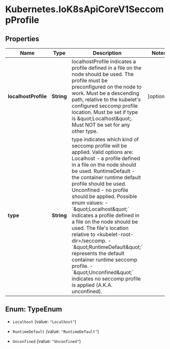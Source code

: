 # Kubernetes.IoK8sApiCoreV1SeccompProfile

## Properties

Name | Type | Description | Notes
------------ | ------------- | ------------- | -------------
**localhostProfile** | **String** | localhostProfile indicates a profile defined in a file on the node should be used. The profile must be preconfigured on the node to work. Must be a descending path, relative to the kubelet&#39;s configured seccomp profile location. Must be set if type is \&quot;Localhost\&quot;. Must NOT be set for any other type. | [optional] 
**type** | **String** | type indicates which kind of seccomp profile will be applied. Valid options are:  Localhost - a profile defined in a file on the node should be used. RuntimeDefault - the container runtime default profile should be used. Unconfined - no profile should be applied.  Possible enum values:  - &#x60;\&quot;Localhost\&quot;&#x60; indicates a profile defined in a file on the node should be used. The file&#39;s location relative to &lt;kubelet-root-dir&gt;/seccomp.  - &#x60;\&quot;RuntimeDefault\&quot;&#x60; represents the default container runtime seccomp profile.  - &#x60;\&quot;Unconfined\&quot;&#x60; indicates no seccomp profile is applied (A.K.A. unconfined). | 



## Enum: TypeEnum


* `Localhost` (value: `"Localhost"`)

* `RuntimeDefault` (value: `"RuntimeDefault"`)

* `Unconfined` (value: `"Unconfined"`)




